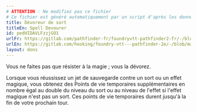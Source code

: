 ```yaml
---
# ATTENTION : Ne modifiez pas ce fichier
# Ce fichier est généré automatiquement par un script d'après les données du module Foundry VTT officiel et de sa traduction
title: Dévoreur de sort
titleEn: Spell Devourer
id: pedHIDAVLFzzjGO1
urlFr: https://gitlab.com/pathfinder-fr/foundryvtt-pathfinder2-fr/-/blob/master/data/feats/pedHIDAVLFzzjGO1.htm
urlEn: https://gitlab.com/hooking/foundry-vtt---pathfinder-2e/-/blob/master/packs/data/feats.db/spell-devourer.json
layout: dons
---
```

Vous ne faites pas que résister à la magie ; vous la dévorez.

Lorsque vous réussissez un jet de sauvegarde contre un sort ou un effet magique, vous obtenez des Points de vie temporaires supplémentaires en nombre égal au double du niveau du sort ou au niveau de l'effet si l'effet magique n'est pas un sort. Ces points de vie temporaires durent jusqu'à la fin de votre prochain tour.
